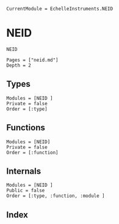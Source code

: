 ```@meta
CurrentModule = EchelleInstruments.NEID
```

# NEID

```@docs
NEID
```

```@contents
Pages = ["neid.md"]
Depth = 2
```
## Types
```@autodocs
Modules = [NEID ]
Private = false
Order = [:type]
```

## Functions
```@autodocs
Modules = [NEID]
Private = false
Order = [:function]
```

## Internals
```@autodocs
Modules = [NEID ]
Public = false
Order = [:type, :function, :module ]
```


## Index
```@index
```
